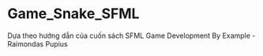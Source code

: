 # Game_Snake_SFML

Dựa theo hướng dẫn của cuốn sách SFML Game Development By Example - Raimondas Pupius
